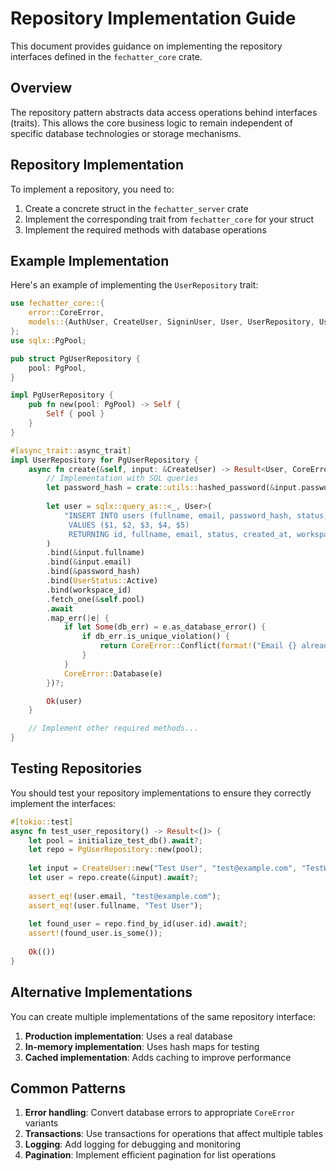 # Repository Implementation Guide

This document provides guidance on implementing the repository interfaces defined in the `fechatter_core` crate.

## Overview

The repository pattern abstracts data access operations behind interfaces (traits). This allows the core business logic to remain independent of specific database technologies or storage mechanisms.

## Repository Implementation

To implement a repository, you need to:

1. Create a concrete struct in the `fechatter_server` crate
2. Implement the corresponding trait from `fechatter_core` for your struct
3. Implement the required methods with database operations

## Example Implementation

Here's an example of implementing the `UserRepository` trait:

```rust
use fechatter_core::{
    error::CoreError,
    models::{AuthUser, CreateUser, SigninUser, User, UserRepository, UserStatus},
};
use sqlx::PgPool;

pub struct PgUserRepository {
    pool: PgPool,
}

impl PgUserRepository {
    pub fn new(pool: PgPool) -> Self {
        Self { pool }
    }
}

#[async_trait::async_trait]
impl UserRepository for PgUserRepository {
    async fn create(&self, input: &CreateUser) -> Result<User, CoreError> {
        // Implementation with SQL queries
        let password_hash = crate::utils::hashed_password(&input.password)?;
        
        let user = sqlx::query_as::<_, User>(
            "INSERT INTO users (fullname, email, password_hash, status, workspace_id) 
             VALUES ($1, $2, $3, $4, $5) 
             RETURNING id, fullname, email, status, created_at, workspace_id",
        )
        .bind(&input.fullname)
        .bind(&input.email)
        .bind(&password_hash)
        .bind(UserStatus::Active)
        .bind(workspace_id)
        .fetch_one(&self.pool)
        .await
        .map_err(|e| {
            if let Some(db_err) = e.as_database_error() {
                if db_err.is_unique_violation() {
                    return CoreError::Conflict(format!("Email {} already exists", input.email));
                }
            }
            CoreError::Database(e)
        })?;

        Ok(user)
    }

    // Implement other required methods...
}
```

## Testing Repositories

You should test your repository implementations to ensure they correctly implement the interfaces:

```rust
#[tokio::test]
async fn test_user_repository() -> Result<()> {
    let pool = initialize_test_db().await?;
    let repo = PgUserRepository::new(pool);
    
    let input = CreateUser::new("Test User", "test@example.com", "TestWorkspace", "password123");
    let user = repo.create(&input).await?;
    
    assert_eq!(user.email, "test@example.com");
    assert_eq!(user.fullname, "Test User");
    
    let found_user = repo.find_by_id(user.id).await?;
    assert!(found_user.is_some());
    
    Ok(())
}
```

## Alternative Implementations

You can create multiple implementations of the same repository interface:

1. **Production implementation**: Uses a real database
2. **In-memory implementation**: Uses hash maps for testing
3. **Cached implementation**: Adds caching to improve performance

## Common Patterns

1. **Error handling**: Convert database errors to appropriate `CoreError` variants
2. **Transactions**: Use transactions for operations that affect multiple tables
3. **Logging**: Add logging for debugging and monitoring
4. **Pagination**: Implement efficient pagination for list operations 
